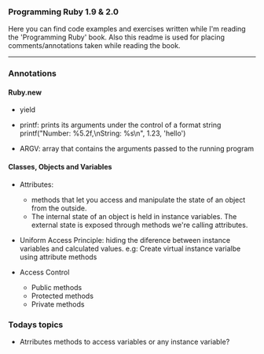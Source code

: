 ### Programming Ruby 1.9 & 2.0
Here you can find code examples and exercises written while I'm reading the 'Programming Ruby' book.
Also this readme is used for placing comments/annotations taken while reading the book.

---
### Annotations

#### Ruby.new
- yield
- printf: prints its arguments under the control of a format string
    printf("Number: %5.2f,\nString: %s\n", 1.23, 'hello')

- ARGV: array that contains the arguments passed to the running program

#### Classes, Objects and Variables

- Attributes:
  - methods that let you access and manipulate the state of an object from the outside.
  - The internal state of an object is held in instance variables. The external
  state is exposed through methods we're calling attributes.

- Uniform Access Principle: hiding the diference between instance variables and
  calculated values.
    e.g: Create virtual instance varialbe using attribute methods

- Access Control
  - Public methods
  - Protected methods
  - Private methods


### Todays topics 
- Atrributes methods to access variables or any instance variable?
